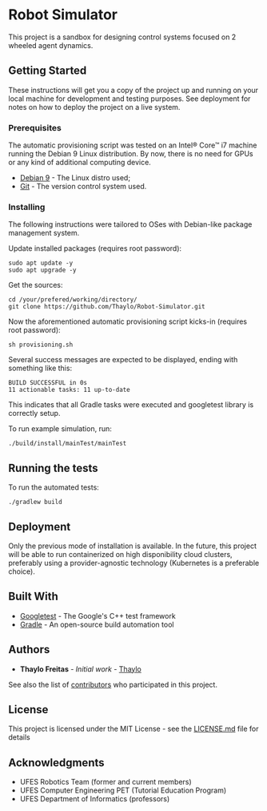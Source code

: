 # Robot Simulator

This project is a sandbox for designing control systems focused on 2 wheeled agent dynamics.

## Getting Started

These instructions will get you a copy of the project up and running on your local machine for development and testing purposes. See deployment for notes on how to deploy the project on a live system.

### Prerequisites

The automatic provisioning script was tested on an Intel® Core™ i7 machine running the Debian 9 Linux distribution. By now, there is no need for GPUs or any kind of additional computing device.

* [Debian 9](https://www.debian.org/index.html) - The Linux distro used;
* [Git](https://git-scm.com/doc) - The version control system used.

### Installing

The following instructions were tailored to OSes with Debian-like package management system.

Update installed packages (requires root password):
```
sudo apt update -y
sudo apt upgrade -y
```

Get the sources:
```
cd /your/prefered/working/directory/
git clone https://github.com/Thaylo/Robot-Simulator.git
```

Now the aforementioned automatic provisioning script kicks-in (requires root password):
```
sh provisioning.sh
```
Several success messages are expected to be displayed, ending with something like this:
```
BUILD SUCCESSFUL in 0s
11 actionable tasks: 11 up-to-date
```
This indicates that all Gradle tasks were executed and googletest library is correctly setup.

To run example simulation, run:

```
./build/install/mainTest/mainTest
```

## Running the tests

To run the automated tests:
```
./gradlew build
```

## Deployment

Only the previous mode of installation is available. In the future, this project will be able to run containerized on high disponibility cloud clusters, preferably using a provider-agnostic technology (Kubernetes is a preferable choice).

## Built With

* [Googletest](https://github.com/google/googletest) - The Google's C++ test framework
* [Gradle](https://gradle.org/) - An open-source build automation tool

## Authors

* **Thaylo Freitas** - *Initial work* - [Thaylo](https://github.com/thaylo)

See also the list of [contributors](https://github.com/Thaylo/Robot-Simulator/contributors) who participated in this project.

## License

This project is licensed under the MIT License - see the [LICENSE.md](LICENSE.md) file for details

## Acknowledgments

* UFES Robotics Team (former and current members)
* UFES Computer Engineering PET (Tutorial Education Program)
* UFES Department of Informatics (professors)
